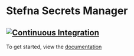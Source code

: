 # Stefna Secrets Manager

[![Continuous Integration](https://github.com/stefna/secrets-manager/actions/workflows/continuous-integration.yml/badge.svg)](https://github.com/stefna/secrets-manager/actions/workflows/continuous-integration.yml)
---

To get started, view the [documentation](https://github.com/stefna/secrets-manager/tree/main/packages/core)
